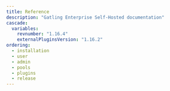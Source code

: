 ```yaml
---
title: Reference
description: "Gatling Enterprise Self-Hosted documentation"
cascade:
  variables:
    revnumber: "1.16.4"
    externalPluginsVersion: "1.16.2"
ordering:
  - installation
  - user
  - admin
  - pools
  - plugins
  - release
---
```

